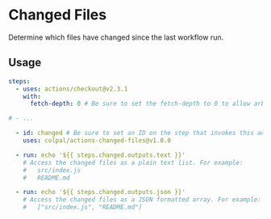 Changed Files
=============

Determine which files have changed since the last workflow run.

Usage
-----

```yaml
steps:
  - uses: actions/checkout@v2.3.1
    with:
      fetch-depth: 0 # Be sure to set the fetch-depth to 0 to allow arbitrary analysis of previous commits

# - ...

  - id: changed # Be sure to set an ID on the step that invokes this action. We need this later to access outputs!
    uses: colpal/actions-changed-files@v1.0.0

  - run: echo '${{ steps.changed.outputs.text }}'
    # Access the changed files as a plain text list. For example:
    #   src/index.js
    #   README.md

  - run: echo '${{ steps.changed.outputs.json }}'
    # Access the changed files as a JSON formatted array. For example:
    #   ["src/index.js", "README.md"]
```
